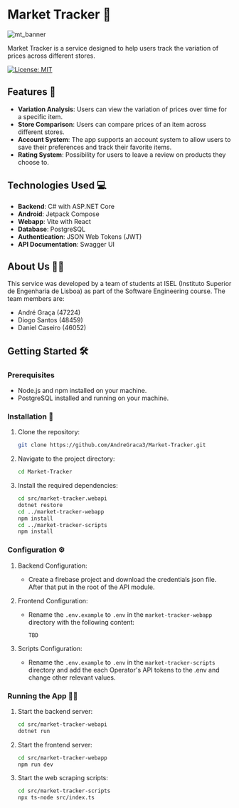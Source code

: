 # Market Tracker 🚀

![mt_banner](https://github.com/AndreGraca3/Market-Tracker/assets/16958881/63899fd2-ec6b-4c6e-b4c9-2f6bfdbfc4b9)

Market Tracker is a service designed to help users track the variation of prices across different stores.

[![License: MIT](https://img.shields.io/badge/License-MIT-yellow.svg)](https://github.com/AndreGraca3/Market-Tracker/blob/main/LICENSE)

## Features 🌟

- **Variation Analysis**: Users can view the variation of prices over time for a specific item.
- **Store Comparison**: Users can compare prices of an item across different stores.
- **Account System**: The app supports an account system to allow users to save their preferences and track their favorite items.
- **Rating System**: Possibility for users to leave a review on products they choose to.

## Technologies Used 💻

- **Backend**: C# with ASP.NET Core
- **Android**: Jetpack Compose
- **Webapp**: Vite with React
- **Database**: PostgreSQL
- **Authentication**: JSON Web Tokens (JWT)
- **API Documentation**: Swagger UI

## About Us 🙋‍♂️

This service was developed by a team of students at ISEL (Instituto Superior de Engenharia de Lisboa) as part of the Software Engineering course. The team members are:

- André Graça (47224)
- Diogo Santos (48459)
- Daniel Caseiro (46052)

## Getting Started 🛠️

### Prerequisites

- Node.js and npm installed on your machine.
- PostgreSQL installed and running on your machine.

### Installation 🔧

1. Clone the repository:

   ```bash
   git clone https://github.com/AndreGraca3/Market-Tracker.git
   ```

2. Navigate to the project directory:

   ```bash
   cd Market-Tracker
   ```

3. Install the required dependencies:

   ```bash
   cd src/market-tracker.webapi
   dotnet restore
   cd ../market-tracker-webapp
   npm install
   cd ../market-tracker-scripts
   npm install
   ```

### Configuration ⚙️

1. Backend Configuration:
   - Create a firebase project and download the credentials json file. After that put in the root of the API module.

2. Frontend Configuration:

   - Rename the `.env.example` to `.env` in the `market-tracker-webapp` directory with the following content:

     ```env
     TBD
     ```
     
3. Scripts Configuration:

   - Rename the `.env.example` to `.env` in the `market-tracker-scripts` directory and add the each Operator's API tokens to the .env and change other relevant values.

### Running the App 🏃‍♂️

1. Start the backend server:

   ```bash
   cd src/market-tracker-webapi
   dotnet run
   ```

2. Start the frontend server:

   ```bash
   cd src/market-tracker-webapp
   npm run dev
   ```

3. Start the web scraping scripts:

   ```bash
   cd src/market-tracker-scripts
   npx ts-node src/index.ts
   ```
